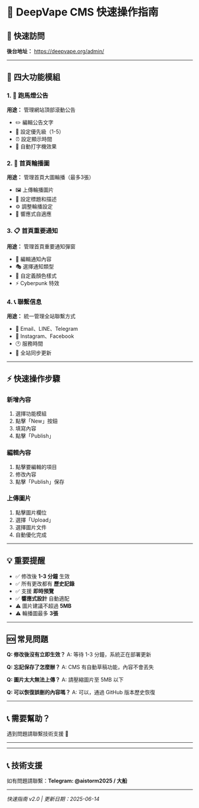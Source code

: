 # 🚀 DeepVape CMS 快速操作指南

## 📱 快速訪問
**後台地址：** https://deepvape.org/admin/

---

## 🎯 四大功能模組

### 1. 📢 跑馬燈公告
**用途：** 管理網站頂部滾動公告
- ✏️ 編輯公告文字
- 🔢 設定優先級（1-5）
- ⏰ 設定顯示時間
- 🎨 自動打字機效果

### 2. 🎨 首頁輪播圖
**用途：** 管理首頁大圖輪播（最多3張）
- 🖼️ 上傳輪播圖片
- 📝 設定標題和描述
- ⚙️ 調整輪播設定
- 📱 響應式自適應

### 3. 📋 首頁重要通知
**用途：** 管理首頁重要通知彈窗
- 💬 編輯通知內容
- 🎭 選擇通知類型
- 🌈 自定義顏色樣式
- ⚡ Cyberpunk 特效

### 4. 📞 聯繫信息
**用途：** 統一管理全站聯繫方式
- 📧 Email、LINE、Telegram
- 📱 Instagram、Facebook
- 🕐 服務時間
- 🔄 全站同步更新

---

## ⚡ 快速操作步驟

### 新增內容
1. 選擇功能模組
2. 點擊「New」按鈕
3. 填寫內容
4. 點擊「Publish」

### 編輯內容
1. 點擊要編輯的項目
2. 修改內容
3. 點擊「Publish」保存

### 上傳圖片
1. 點擊圖片欄位
2. 選擇「Upload」
3. 選擇圖片文件
4. 自動優化完成

---

## 💡 重要提醒

- ✅ 修改後 **1-3 分鐘** 生效
- ✅ 所有更改都有 **歷史記錄**
- ✅ 支援 **即時預覽**
- ✅ **響應式設計** 自動適配
- ⚠️ 圖片建議不超過 **5MB**
- ⚠️ 輪播圖最多 **3張**

---

## 🆘 常見問題

**Q: 修改後沒有立即生效？**
A: 等待 1-3 分鐘，系統正在部署更新

**Q: 忘記保存了怎麼辦？**
A: CMS 有自動草稿功能，內容不會丟失

**Q: 圖片太大無法上傳？**
A: 請壓縮圖片至 5MB 以下

**Q: 可以恢復誤刪的內容嗎？**
A: 可以，通過 GitHub 版本歷史恢復

---

## 📞 需要幫助？

遇到問題請聯繫技術支援 📧

---

---

## 📞 技術支援

如有問題請聯繫：**Telegram: @aistorm2025 / 大船**

---

*快速指南 v2.0 | 更新日期：2025-06-14* 